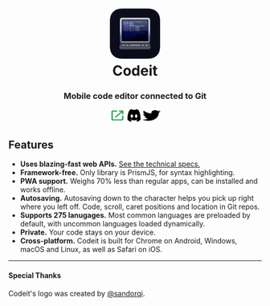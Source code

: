 <h1 align="center">
  <a href="https://codeit.codes"><img src="/icons/app-favicon.png" height="100" width="100"></a>
  <br>
  Codeit
</h1>
<p align="center">
  <h3 align="center">  
    Mobile code editor connected to Git
  </h3>
</p>
<p align="center">
  <a href="https://codeit.codes"><img src="/icons/social/tryit.svg" width="32" height="26"></a>
  <a href="https://discord.gg/47RFy3Vfmg"><img src="/icons/social/discordapp.svg" width="26" height="26"></a>
  <a href="https://twitter.com/codeitcodes"><img src="/icons/social/twitter.svg" width="36" height="26"></a>
</p>
<h2>Features</h2>
<ul>
  <li><b>Uses blazing-fast web APIs.</b> <a href="https://github.com/codeitcodes/codeit/blob/main/about.md">See the technical specs.</a></li>
  <li><b>Framework-free.</b> Only library is PrismJS, for syntax highlighting.</li>
  <li><b>PWA support.</b> Weighs 70% less than regular apps, can be installed and works offline.</li>
  <li><b>Autosaving.</b> Autosaving down to the character helps you pick up right where you left off. Code, scroll, caret positions and location in Git repos.</li>
  <li><b>Supports 275 lanugages.</b> Most common languages are preloaded by default, with uncommon languages loaded dynamically.</li>
  <li><b>Private.</b> Your code stays on your device.</li>
  <li><b>Cross-platform.</b> Codeit is built for Chrome on Android, Windows, macOS and Linux, as well as Safari on iOS.</li>
</ul>
<hr>
<h4>Special Thanks</h4>
Codeit's logo was created by <a href="https://twitter.com/sandorqi">@sandorqi</a>.
